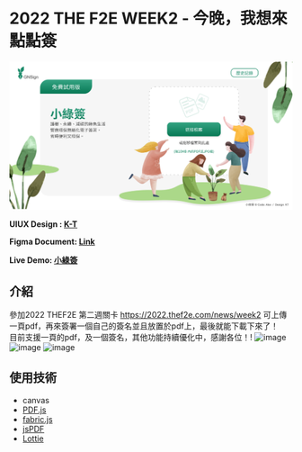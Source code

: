 # 2022 THE F2E WEEK2 - 今晚，我想來點點簽

![image](https://github.com/potatoleee/2022THEF2E_2_GNSign/blob/main/assets/images/readmeImg/GNsing-01.svg)

**UIUX Design : [K-T](https://2022.thef2e.com/users/12061579703802991521)**

**Figma Document: [Link](https://www.figma.com/file/6ZjDFQSrwRy6OUAXDmJNhz/%E5%B0%8F%E7%B6%A0%E7%B0%BD?node-id=0%3A1)**

**Live Demo: [小綠簽](https://potatoleee.github.io/2022THEF2E_2_GNSign/)**

## 介紹
參加2022 THEF2E 第二週關卡 https://2022.thef2e.com/news/week2
可上傳一頁pdf，再來簽署一個自己的簽名並且放置於pdf上，最後就能下載下來了！<br>
目前支援一頁的pdf，及一個簽名，其他功能持續優化中，感謝各位！!
![image](https://github.com/potatoleee/2022THEF2E_2_GNSign/blob/main/assets/images/readmeImg/GNsing-02.svg)
![image](https://github.com/potatoleee/2022THEF2E_2_GNSign/blob/main/assets/images/readmeImg/GNsing-03.svg)
![image](https://github.com/potatoleee/2022THEF2E_2_GNSign/blob/main/assets/images/readmeImg/GNsing-04.svg)

## 使用技術 

* canvas
* [PDF.js](https://mozilla.github.io/pdf.js/examples/)
* [fabric.js](http://fabricjs.com/)
* [jsPDF](https://rawgit.com/MrRio/jsPDF/master/docs/index.html)
* [Lottie](https://github.com/airbnb/lottie-web)


